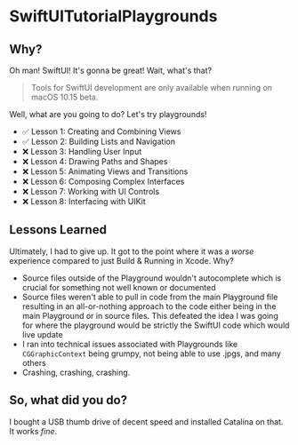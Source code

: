 # SwiftUITutorialPlaygrounds

## Why?

Oh man! SwiftUI! It's gonna be great! Wait, what's that?

> Tools for SwiftUI development are only available when running on macOS 10.15 beta.

Well, what are you going to do? Let's try playgrounds!

* ✅ Lesson 1: Creating and Combining Views
* ✅ Lesson 2: Building Lists and Navigation
* ❌ Lesson 3: Handling User Input
* ❌ Lesson 4: Drawing Paths and Shapes
* ❌ Lesson 5: Animating Views and Transitions
* ❌ Lesson 6: Composing Complex Interfaces
* ❌ Lesson 7: Working with UI Controls
* ❌ Lesson 8: Interfacing with UIKit

## Lessons Learned

Ultimately, I had to give up. It got to the point where it was a _worse_ experience compared to just Build & Running in Xcode. Why?

* Source files outside of the Playground wouldn't autocomplete which is crucial for something not well known or documented
* Source files weren't able to pull in code from the main Playground file resulting in an all-or-nothing approach to the code either being in the main Playground or in source files. This defeated the idea I was going for where the playground would be strictly the SwiftUI code which would live update
* I ran into technical issues associated with Playgrounds like `CGGraphicContext` being grumpy, not being able to use .jpgs, and many others
* Crashing, crashing, crashing.

## So, what did you do?

I bought a USB thumb drive of decent speed and installed Catalina on that. It works _fine_.